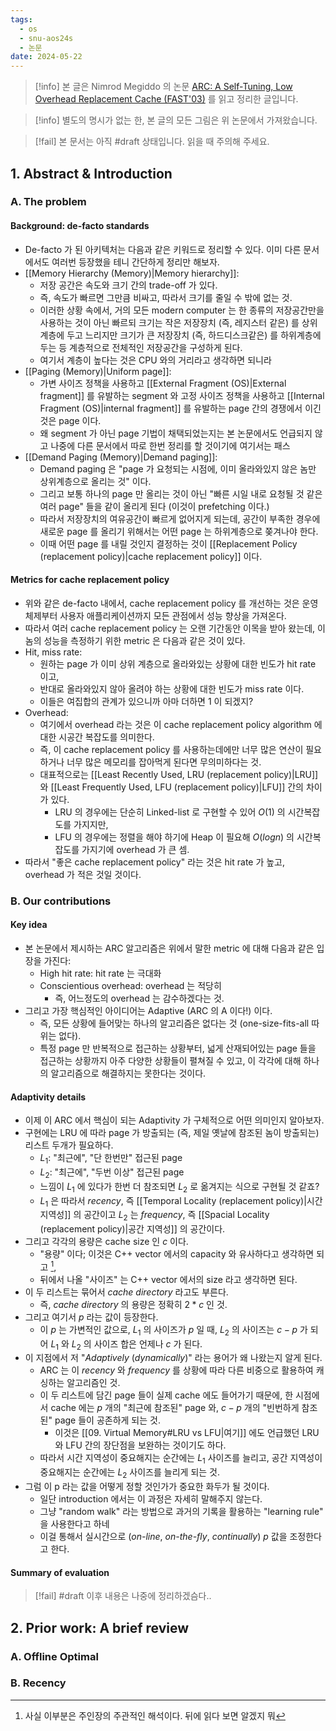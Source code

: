 ```yaml
---
tags:
  - os
  - snu-aos24s
  - 논문
date: 2024-05-22
---
```

> [!info] 본 글은 Nimrod Megiddo 의 논문 [ARC: A Self-Tuning, Low Overhead Replacement Cache (FAST'03)](https://www.usenix.org/conference/fast-03/arc-self-tuning-low-overhead-replacement-cache) 를 읽고 정리한 글입니다.

> [!info] 별도의 명시가 없는 한, 본 글의 모든 그림은 위 논문에서 가져왔습니다.

> [!fail] 본 문서는 아직 #draft 상태입니다. 읽을 때 주의해 주세요.

## 1. Abstract & Introduction

### A. The problem

#### Background: de-facto standards

- De-facto 가 된 아키텍처는 다음과 같은 키워드로 정리할 수 있다. 이미 다른 문서에서도 여러번 등장했을 테니 간단하게 정리만 해보자.
- [[Memory Hierarchy (Memory)|Memory hierarchy]]:
	- 저장 공간은 속도와 크기 간의 trade-off 가 있다.
	- 즉, 속도가 빠르면 그만큼 비싸고, 따라서 크기를 줄일 수 밖에 없는 것.
	- 이러한 상황 속에서, 거의 모든 modern computer 는 한 종류의 저장공간만을 사용하는 것이 아닌 빠르되 크기는 작은 저장장치 (즉, 레지스터 같은) 를 상위계층에 두고 느리지만 크기가 큰 저장장치 (즉, 하드디스크같은) 를 하위계층에 두는 등 계층적으로 전체적인 저장공간을 구성하게 된다.
	- 여기서 계층이 높다는 것은 CPU 와의 거리라고 생각하면 되니라
- [[Paging (Memory)|Uniform page]]:
	- 가변 사이즈 정책을 사용하고 [[External Fragment (OS)|External fragment]] 를 유발하는 segment 와 고정 사이즈 정책을 사용하고 [[Internal Fragment (OS)|internal fragment]] 를 유발하는 page 간의 경쟁에서 이긴 것은 page 이다.
	- 왜 segment 가 아닌 page 기법이 채택되었는지는 본 논문에서도 언급되지 않고 나중에 다른 문서에서 따로 한번 정리를 할 것이기에 여기서는 패스
- [[Demand Paging (Memory)|Demand paging]]:
	- Demand paging 은 "page 가 요청되는 시점에, 이미 올라와있지 않은 놈만 상위계층으로 올리는 것" 이다.
	- 그리고 보통 하나의 page 만 올리는 것이 아닌 "빠른 시일 내로 요청될 것 같은 여러 page" 들을 같이 올리게 된다 (이것이 prefetching 이다.)
	- 따라서 저장장치의 여유공간이 빠르게 없어지게 되는데, 공간이 부족한 경우에 새로운 page 를 올리기 위해서는 어떤 page 는 하위계층으로 쫒겨나야 한다.
	- 이때 어떤 page 를 내릴 것인지 결정하는 것이 [[Replacement Policy (replacement policy)|cache replacement policy]] 이다.

#### Metrics for cache replacement policy

- 위와 같은 de-facto 내에서, cache replacement policy 를 개선하는 것은 운영체제부터 사용자 애플리케이션까지 모든 관점에서 성능 향상을 가져온다.
- 따라서 여러 cache replacement policy 는 오랜 기간동안 이목을 받아 왔는데, 이놈의 성능을 측정하기 위한 metric 은 다음과 같은 것이 있다.
- Hit, miss rate:
	- 원하는 page 가 이미 상위 계층으로 올라와있는 상황에 대한 빈도가 hit rate 이고,
	- 반대로 올라와있지 않아 올려야 하는 상황에 대한 빈도가 miss rate 이다.
	- 이들은 여집합의 관계가 있으니까 아마 더하면 1 이 되겠지?
- Overhead:
	- 여기에서 overhead 라는 것은 이 cache replacement policy algorithm 에 대한 시공간 복잡도를 의미한다.
	- 즉, 이 cache replacement policy 를 사용하는데에만 너무 많은 연산이 필요하거나 너무 많은 메모리를 잡아먹게 된다면 무의미하다는 것.
	- 대표적으로는 [[Least Recently Used, LRU (replacement policy)|LRU]] 와 [[Least Frequently Used, LFU (replacement policy)|LFU]] 간의 차이가 있다.
		- LRU 의 경우에는 단순히 Linked-list 로 구현할 수 있어 $O(1)$ 의 시간복잡도를 가지지만,
		- LFU 의 경우에는 정렬을 해야 하기에 Heap 이 필요해 $O(logn)$ 의 시간복잡도를 가지기에 overhead 가 큰 셈.
- 따라서 "좋은 cache replacement policy" 라는 것은 hit rate 가 높고, overhead 가 적은 것일 것이다.

### B. Our contributions

#### Key idea

- 본 논문에서 제시하는 ARC 알고리즘은 위에서 말한 metric 에 대해 다음과 같은 입장을 가진다:
	- High hit rate: hit rate 는 극대화
	- Conscientious overhead: overhead 는 적당히
		- 즉, 어느정도의 overhead 는 감수하겠다는 것.
- 그리고 가장 핵심적인 아이디어는 Adaptive (ARC 의 A 이다!) 이다.
	- 즉, 모든 상황에 들어맞는 하나의 알고리즘은 없다는 것 (one-size-fits-all 따위는 없다).
	- 특정 page 만 반복적으로 접근하는 상황부터, 넓게 산재되어있는 page 들을 접근하는 상황까지 아주 다양한 상황들이 펼쳐질 수 있고, 이 각각에 대해 하나의 알고리즘으로 해결하지는 못한다는 것이다.

#### Adaptivity details

- 이제 이 ARC 에서 핵심이 되는 Adaptivity 가 구체적으로 어떤 의미인지 알아보자.
- 구현에는 LRU 에 따라 page 가 방출되는 (즉, 제일 옛날에 참조된 놈이 방출되는) 리스트 두개가 필요하다.
	- $L_1$: "최근에", "단 한번만" 접근된 page
	- $L_2$: "최근에", "두번 이상" 접근된 page
	- 느낌이 $L_1$ 에 있다가 한번 더 참조되면 $L_2$ 로 옮겨지는 식으로 구현될 것 같죠?
	- $L_1$ 은 따라서 *recency*, 즉 [[Temporal Locality (replacement policy)|시간 지역성]] 의 공간이고 $L_2$ 는 *frequency*, 즉 [[Spacial Locality (replacement policy)|공간 지역성]] 의 공간이다.
- 그리고 각각의 용량은 cache size 인 $c$ 이다.
	- "용량" 이다; 이것은 C++ vector 에서의 capacity 와 유사하다고 생각하면 되고 [^lru-capacity],
	- 뒤에서 나올 "사이즈" 는 C++ vector 에서의 size 라고 생각하면 된다.
- 이 두 리스트는 묶어서 *cache directory* 라고도 부른다.
	- 즉, *cache directory* 의 용량은 정확히 $2 * c$ 인 것.
- 그리고 여기서 $p$ 라는 값이 등장한다.
	- 이 $p$ 는 가변적인 값으로, $L_1$ 의 사이즈가 $p$ 일 때, $L_2$ 의 사이즈는 $c - p$ 가 되어 $L_1$ 와 $L_2$ 의 사이즈 합은 언제나 $c$ 가 된다.
- 이 지점에서 저 "*Adaptively* (*dynamically*)" 라는 용어가 왜 나왔는지 알게 된다.
	- ARC 는 이 *recency* 와 *frequency* 를 상황에 따라 다른 비중으로 활용하여 캐싱하는 알고리즘인 것.
	- 이 두 리스트에 담긴 page 들이 실제 cache 에도 들어가기 때문에, 한 시점에서 cache 에는 $p$ 개의 "최근에 참조된" page 와, $c - p$ 개의 "빈번하게 참조된" page 들이 공존하게 되는 것.
		- 이것은 [[09. Virtual Memory#LRU vs LFU|여기]] 에도 언급했던 LRU 와 LFU 간의 장단점을 보완하는 것이기도 하다.
	- 따라서 시간 지역성이 중요해지는 순간에는 $L_1$ 사이즈를 늘리고, 공간 지역성이 중요해지는 순간에는 $L_2$ 사이즈를 늘리게 되는 것.
- 그럼 이 p 라는 값을 어떻게 정할 것인가가 중요한 화두가 될 것이다.
	- 일단 introduction 에서는 이 과정은 자세히 말해주지 않는다.
	- 그냥 "random walk" 라는 방법으로 과거의 기록을 활용하는 "learning rule" 을 사용한다고 하네
	- 이걸 통해서 실시간으로 (*on-line*, *on-the-fly*, *continually*) $p$ 값을 조정한다고 한다.

#### Summary of evaluation

> [!fail] #draft 이후 내용은 나중에 정리하겠슴다..

## 2. Prior work: A brief review

### A. Offline Optimal

### B. Recency

[^lru-capacity]: 사실 이부분은 주인장의 주관적인 해석이다. 뒤에 읽다 보면 알겠지 뭐